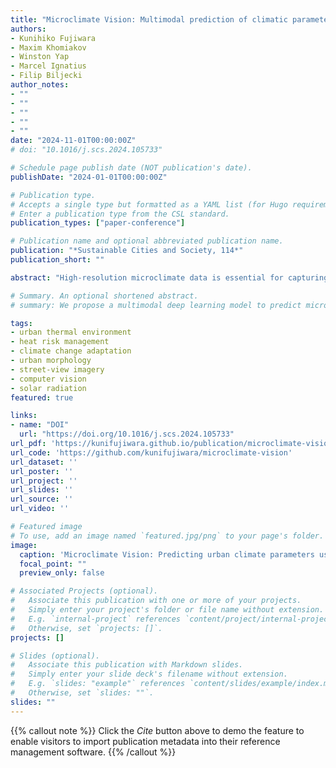 ```yaml
---
title: "Microclimate Vision: Multimodal prediction of climatic parameters using street-level and satellite imagery"
authors:
- Kunihiko Fujiwara
- Maxim Khomiakov
- Winston Yap
- Marcel Ignatius
- Filip Biljecki
author_notes:
- ""
- ""
- ""
- ""
- ""
date: "2024-11-01T00:00:00Z"
# doi: "10.1016/j.scs.2024.105733"

# Schedule page publish date (NOT publication's date).
publishDate: "2024-01-01T00:00:00Z"

# Publication type.
# Accepts a single type but formatted as a YAML list (for Hugo requirements).
# Enter a publication type from the CSL standard.
publication_types: ["paper-conference"]

# Publication name and optional abbreviated publication name.
publication: "*Sustainable Cities and Society, 114*"
publication_short: ""

abstract: "High-resolution microclimate data is essential for capturing spatio-temporal heterogeneity of urban climate and heat health management. However, previous studies have relied on dense measurements that require significant costs for equipment, or on physical simulations demanding intensive computational loads. As a potential alternative to these methods, we propose a multimodal deep learning model to predict microclimate at a high spatial and temporal resolution based on street-level and satellite imagery. This model consists of LSTM and ResNet-18 architectures, and predicts air temperature (T_air), relative humidity (RH), wind speed (ν), and global horizontal irradiance (GHI). For our study area situated at a university campus in Singapore, we collected microclimate data, street-level and satellite imagery. We conducted extensive experiments with our collected dataset to showcase our model's predictive capabilities and its practical use in generating high-resolution microclimate maps. Our model reported RMSE at 0.95°C for T_air, 2.57% for RH, 0.31 m/s for ν, and 225 W/m² for GHI. Furthermore, we observed a contribution of imagery inputs to higher accuracy by comparing models with and without such inputs. We identified hot spots at a high spatio-temporal resolution, indicating its application for issuing real-time heat alerts. Our models are released openly at the microclimate-vision GitHub repository (https://github.com/kunifujiwara/microclimate-vision)."

# Summary. An optional shortened abstract.
# summary: We propose a multimodal deep learning model to predict microclimate parameters using street-level and satellite imagery, achieving high accuracy for air temperature, relative humidity, wind speed, and solar radiation.

tags:
- urban thermal environment
- heat risk management
- climate change adaptation
- urban morphology
- street-view imagery
- computer vision
- solar radiation
featured: true

links:
- name: "DOI"
  url: "https://doi.org/10.1016/j.scs.2024.105733"
url_pdf: 'https://kunifujiwara.github.io/publication/microclimate-vision/2024_miroclimate_vision.pdf'
url_code: 'https://github.com/kunifujiwara/microclimate-vision'
url_dataset: ''
url_poster: ''
url_project: ''
url_slides: ''
url_source: ''
url_video: ''

# Featured image
# To use, add an image named `featured.jpg/png` to your page's folder. 
image:
  caption: 'Microclimate Vision: Predicting urban climate parameters using imagery'
  focal_point: ""
  preview_only: false

# Associated Projects (optional).
#   Associate this publication with one or more of your projects.
#   Simply enter your project's folder or file name without extension.
#   E.g. `internal-project` references `content/project/internal-project/index.md`.
#   Otherwise, set `projects: []`.
projects: []

# Slides (optional).
#   Associate this publication with Markdown slides.
#   Simply enter your slide deck's filename without extension.
#   E.g. `slides: "example"` references `content/slides/example/index.md`.
#   Otherwise, set `slides: ""`.
slides: ""
---
```


{{% callout note %}}
Click the *Cite* button above to demo the feature to enable visitors to import publication metadata into their reference management software.
{{% /callout %}}

<!-- ## Highlights

- Prediction of microclimate parameters using street-level and satellite imagery.
- Multimodal prediction model combining LSTM and ResNet-18 architectures.
- Collecting and using microclimate data, street-level imagery, and satellite imagery.
- High accuracy: RMSE at 0.95°C (T_air), 2.57% (RH), 0.31 m/s (ν), 225 W/m² (GHI).
- Street-level and satellite imagery contribute to improving accuracy. -->

<!-- ## Overview

This research introduces a novel approach to predicting urban microclimate parameters at high spatial and temporal resolution using multimodal deep learning with street-level and satellite imagery. Our model demonstrates significant potential for applications in urban heat management and climate adaptation planning. -->
